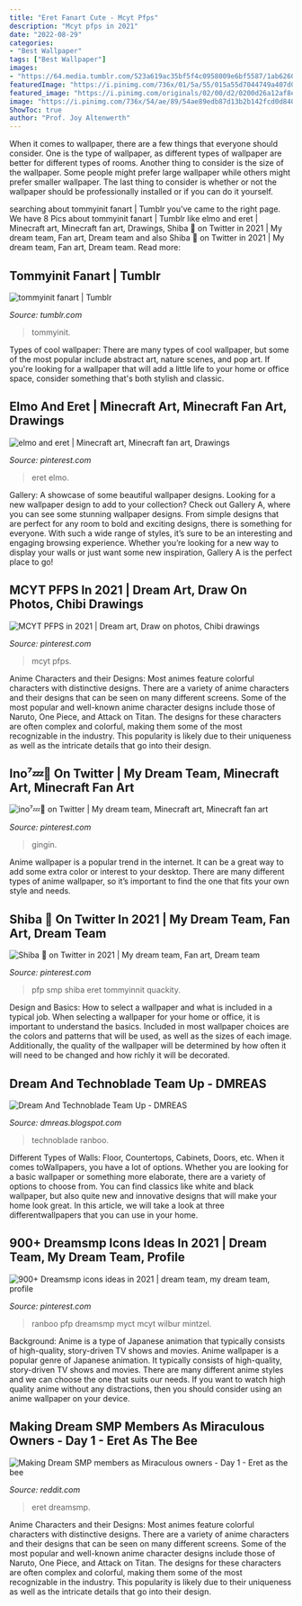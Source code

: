 ```yaml
---
title: "Eret Fanart Cute - Mcyt Pfps"
description: "Mcyt pfps in 2021"
date: "2022-08-29"
categories:
- "Best Wallpaper"
tags: ["Best Wallpaper"]
images:
- "https://64.media.tumblr.com/523a619ac35bf5f4c0958009e6bf5587/1ab62609eb02e47c-0e/s1280x1920/ae9e2a267c654f8d24279312c5ba43d56786f812.png"
featuredImage: "https://i.pinimg.com/736x/01/5a/55/015a55d7044749a407d00ba0486630b7.jpg"
featured_image: "https://i.pinimg.com/originals/02/00/d2/0200d26a12af8e99e26160f59d53a842.jpg"
image: "https://i.pinimg.com/736x/54/ae/89/54ae89edb87d13b2b142fcd0d840bb44.jpg"
ShowToc: true
author: "Prof. Joy Altenwerth"
---
```



When it comes to wallpaper, there are a few things that everyone should consider. One is the type of wallpaper, as different types of wallpaper are better for different types of rooms. Another thing to consider is the size of the wallpaper. Some people might prefer large wallpaper while others might prefer smaller wallpaper. The last thing to consider is whether or not the wallpaper should be professionally installed or if you can do it yourself.

	

		
searching about tommyinit fanart | Tumblr you've came to the right page. We have 8 Pics about tommyinit fanart | Tumblr like elmo and eret | Minecraft art, Minecraft fan art, Drawings, Shiba 🍡 on Twitter in 2021 | My dream team, Fan art, Dream team and also Shiba 🍡 on Twitter in 2021 | My dream team, Fan art, Dream team. Read more:
		
    
## Tommyinit Fanart | Tumblr

<img loading=lazy src="https://64.media.tumblr.com/523a619ac35bf5f4c0958009e6bf5587/1ab62609eb02e47c-0e/s1280x1920/ae9e2a267c654f8d24279312c5ba43d56786f812.png" onerror="this.onerror=null;this.src='https://tse1.mm.bing.net/th?id=OIP.JdRg19JleD8DIIaijHK_5QHaHa&amp;pid=15.1';" alt="tommyinit fanart | Tumblr">

_Source: tumblr.com_

>tommyinit. 

	

Types of cool wallpaper:
There are many types of cool wallpaper, but some of the most popular include abstract art, nature scenes, and pop art. If you're looking for a wallpaper that will add a little life to your home or office space, consider something that's both stylish and classic.

    
## Elmo And Eret | Minecraft Art, Minecraft Fan Art, Drawings

<img loading=lazy src="https://i.pinimg.com/736x/1e/bb/d5/1ebbd5d3486449553d06fc97a613d641.jpg" onerror="this.onerror=null;this.src='https://tse4.mm.bing.net/th?id=OIP.m04-6CCirplb-3b0IRt0kQHaHU&amp;pid=15.1';" alt="elmo and eret | Minecraft art, Minecraft fan art, Drawings">

_Source: pinterest.com_

>eret elmo. 

	

Gallery: A showcase of some beautiful wallpaper designs.
Looking for a new wallpaper design to add to your collection? Check out Gallery A, where you can see some stunning wallpaper designs. From simple designs that are perfect for any room to bold and exciting designs, there is something for everyone. With such a wide range of styles, it’s sure to be an interesting and engaging browsing experience. Whether you’re looking for a new way to display your walls or just want some new inspiration, Gallery A is the perfect place to go!





	
	
    
## MCYT PFPS In 2021 | Dream Art, Draw On Photos, Chibi Drawings

<img loading=lazy src="https://i.pinimg.com/736x/ff/2c/a5/ff2ca5f494eca0392f7b77591ad89a08.jpg" onerror="this.onerror=null;this.src='https://tse4.mm.bing.net/th?id=OIP.eQ7yEgrLueZRl0OaTe4hWAHaHa&amp;pid=15.1';" alt="MCYT PFPS in 2021 | Dream art, Draw on photos, Chibi drawings">

_Source: pinterest.com_

>mcyt pfps. 

	

Anime Characters and their Designs: Most animes feature colorful characters with distinctive designs.
There are a variety of anime characters and their designs that can be seen on many different screens. Some of the most popular and well-known anime character designs include those of Naruto, One Piece, and Attack on Titan. The designs for these characters are often complex and colorful, making them some of the most recognizable in the industry. This popularity is likely due to their uniqueness as well as the intricate details that go into their design.

    
## Ino⁷💤🐷 On Twitter | My Dream Team, Minecraft Art, Minecraft Fan Art

<img loading=lazy src="https://i.pinimg.com/736x/54/ae/89/54ae89edb87d13b2b142fcd0d840bb44.jpg" onerror="this.onerror=null;this.src='https://tse3.mm.bing.net/th?id=OIP.bEaY7vUAqEmuyIfzciiMDwHaJ4&amp;pid=15.1';" alt="ino⁷💤🐷 on Twitter | My dream team, Minecraft art, Minecraft fan art">

_Source: pinterest.com_

>gingin. 

	

Anime wallpaper is a popular trend in the internet. It can be a great way to add some extra color or interest to your desktop. There are many different types of anime wallpaper, so it’s important to find the one that fits your own style and needs.

    
## Shiba 🍡 On Twitter In 2021 | My Dream Team, Fan Art, Dream Team

<img loading=lazy src="https://i.pinimg.com/736x/01/5a/55/015a55d7044749a407d00ba0486630b7.jpg" onerror="this.onerror=null;this.src='https://tse1.mm.bing.net/th?id=OIP.qDTYekpGM09fCcILEEjkwAHaHE&amp;pid=15.1';" alt="Shiba 🍡 on Twitter in 2021 | My dream team, Fan art, Dream team">

_Source: pinterest.com_

>pfp smp shiba eret tommyinnit quackity. 

	

Design and Basics: How to select a wallpaper and what is included in a typical job.
When selecting a wallpaper for your home or office, it is important to understand the basics. Included in most wallpaper choices are the colors and patterns that will be used, as well as the sizes of each image. Additionally, the quality of the wallpaper will be determined by how often it will need to be changed and how richly it will be decorated.

    
## Dream And Technoblade Team Up - DMREAS

<img loading=lazy src="https://i.pinimg.com/originals/02/00/d2/0200d26a12af8e99e26160f59d53a842.jpg" onerror="this.onerror=null;this.src='https://tse1.mm.bing.net/th?id=OIP.inSD9kRFRLv4deYH0BJlWQHaLY&amp;pid=15.1';" alt="Dream And Technoblade Team Up - DMREAS">

_Source: dmreas.blogspot.com_

>technoblade ranboo. 

	

Different Types of Walls: Floor, Countertops, Cabinets, Doors, etc.
When it comes toWallpapers, you have a lot of options. Whether you are looking for a basic wallpaper or something more elaborate, there are a variety of options to choose from. You can find classics like white and black wallpaper, but also quite new and innovative designs that will make your home look great. In this article, we will take a look at three differentwallpapers that you can use in your home.

    
## 900+ Dreamsmp Icons Ideas In 2021 | Dream Team, My Dream Team, Profile

<img loading=lazy src="https://i.pinimg.com/280x280_RS/ce/4b/05/ce4b050565df2993c89acef3b0bc0aec.jpg" onerror="this.onerror=null;this.src='https://tse4.mm.bing.net/th?id=OIP.OpCCQHcDo65gzqlDFOJn9QAAAA&amp;pid=15.1';" alt="900+ Dreamsmp icons ideas in 2021 | dream team, my dream team, profile">

_Source: pinterest.com_

>ranboo pfp dreamsmp myct mcyt wilbur mintzel. 

	

Background: Anime is a type of Japanese animation that typically consists of high-quality, story-driven TV shows and movies.
Anime wallpaper is a popular genre of Japanese animation. It typically consists of high-quality, story-driven TV shows and movies. There are many different anime styles and we can choose the one that suits our needs. If you want to watch high quality anime without any distractions, then you should consider using an anime wallpaper on your device.

    
## Making Dream SMP Members As Miraculous Owners - Day 1 - Eret As The Bee

<img loading=lazy src="https://preview.redd.it/w246tc3g55671.png?width=960&amp;crop=smart&amp;auto=webp&amp;s=feb09f807d0fba4a587dac08cb1fab0237504629" onerror="this.onerror=null;this.src='https://tse3.mm.bing.net/th?id=OIP.mPw6eBo9W23IRwci6E1q8AHaHa&amp;pid=15.1';" alt="Making Dream SMP members as Miraculous owners - Day 1 - Eret as the bee">

_Source: reddit.com_

>eret dreamsmp. 

	

Anime Characters and their Designs: Most animes feature colorful characters with distinctive designs.
There are a variety of anime characters and their designs that can be seen on many different screens. Some of the most popular and well-known anime character designs include those of Naruto, One Piece, and Attack on Titan. The designs for these characters are often complex and colorful, making them some of the most recognizable in the industry. This popularity is likely due to their uniqueness as well as the intricate details that go into their design.

